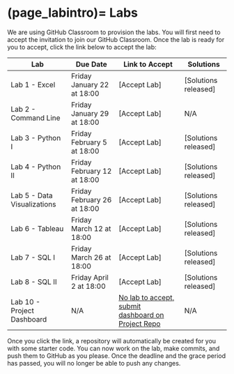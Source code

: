 (page_labintro)=
Labs
=======================

We are using GitHub Classroom to provision the labs. 
You will first need to accept the invitation to join our GitHub Classroom.
Once the lab is ready for you to accept, click the link below to accept the lab:

| Lab                         | Due Date                     | Link to Accept                                        | Solutions                                                               |
|-----------------------------|------------------------------|-------------------------------------------------------|-------------------------------------------------------------------------|
| Lab 1 - Excel               | Friday January 22 at 18:00 | [Accept Lab] | [Solutions released]            |
| Lab 2 - Command Line        | Friday January 29 at 18:00    | [Accept Lab] | N/A                                                                     |
| Lab 3 - Python I            | Friday February 5 at 18:00   | [Accept Lab] | [Solutions released] |
| Lab 4 - Python II           | Friday February 12 at 18:00   | [Accept Lab] | [Solutions released] |
| Lab 5 - Data Visualizations | Friday February 26 at 18:00  | [Accept Lab] | [Solutions released] |
| Lab 6 - Tableau             | Friday March 12 at 18:00  | [Accept Lab] | [Solutions released]                                                                    |
| Lab 7 - SQL I               | Friday March 26 at 18:00  | [Accept Lab] | [Solutions released]                                                                    |
| Lab 8 - SQL II              | Friday April 2 at 18:00   | [Accept Lab] | [Solutions released]                                                                   |
| Lab 10 - Project Dashboard  | N/A                          | [No lab to accept, submit dashboard on Project Repo](week12/lab10.md)    | N/A                                                                    |

Once you click the link, a repository will automatically be created for you with some starter code.
You can now work on the lab, make commits, and push them to GitHub as you please. 
Once the deadline and the grace period has passed, you will no longer be able to push any changes.
